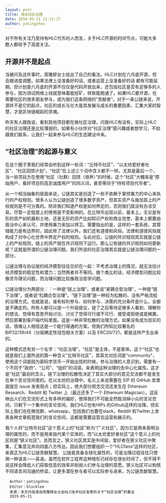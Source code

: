 ```yaml
---
layout: post
title: 浅谈社区治理
date: 2016-05-21 21:11:27
author: yatingzhou
---
```


对于所有关注乃至持有HLC代币的人而言，关于HLC开源的时间节点，可能大多数人都给予了高度关注。

## 开源并不是起点

当被问及这件事时，周雅婷女士给出了自己的看法。HLC计划在六月底开源，但会跟进度调整。如果法律上没准备好的话，或者运营上没准备好的话 都有可能延期。但计划是六月底的开源不仅仅是代码开放出来，还包括社区是否有足够多的人参与，因为测试网络上线就意味着能挖矿，转账能跑通了。如果HLC要开源，也需要社区的很多朋友参与，成为我们这条网络的“贡献者”。对于一条公链来说，开源并不是它的起点，社区的成长与壮大是其发展与成长的重要因素，汇集大家的智慧，才是区块链崛起的灵魂。

昨天有人跟我说，看到其他项目都在做社区治理，问我HLC有没有，实际上HLC的社区治理还是比较薄弱的，如果有小伙伴对“社区治理”感兴趣或者想学习，不妨跟我们联系，让我们一起来参与HLC的生态建设中来。

## “社区治理”的起源与意义

在这个圈子里我们经常会听到这样一些词：“比特币社区”、“以太坊爱好者社区”、“社区回馈计划”。“社区”在上述三个词中含义都不一样。尤其是最后一个，当一些项目方在使用“社区（社群）回馈（培养）”的时候，这个“社区”大概率是“原始用户、看好项目的高忠诚度用户”的同义词，甚至等同于“持有项目代币者”。

 从一个相当抽象的层面来说，公链其实是创造了一些不依赖于掌控暴力的中心来执行的产权规则。很多人认为公链创造了很多数字资产，但其实资产与施加其上的产权规则是不可分离的。除非我们知道产权是如何界定的，否则我们就没有办法交易，尽管一定程度上的使用是不受影响的。在比特币出现以前，基本上，无论是有形的资产如机器和土地，还是无形的资产比如知识产权和商业信誉，基本上都要由政治中心来认可，并使用暴力来加以捍卫。需要指出的是，这样的一套系统，其管辖能力是有边界的，因此除了法律以外，我们还有道德和风俗。法律和道德风俗就构成了对中心化世界中界定产权的规则。与此对应，公链的共识规则其实就是公链上的产权规则，链上的资产就在共识规则下运行。那么公有链的共识规则如何更新呢？这就是所谓的公链治理问题。我们所说的社区治理其实就是公链治理问题的一部分。
 
  公链治理与协议层的经济模型往往交织在一起：不考虑治理上的情况，就无法估计经济模型的稳定性和潜力；当然两者并不等同。做个类比的话，经济模型问题比较像货币理论问题，而治理问题比较像政治哲学问题。
  
  公链治理分为两部分：：一种是“链上治理”，或者说“紧耦合型治理”，一种是“链下治理”，或者说“松耦合型治理”。“链下治理”是一种较为松散的、没有严格流程的治理方式。也就是说，谁有权利参与、如何参与、决策的充分条件是什么，全都是不确定的。所有人都可以提一个升级提议，提了之后等待足够多人看到、理解你的想法、觉得有意思开始讨论、讨论了觉得可行或不可行、接受或拒绝或是搁置，然后部署到客户端代码里面。这是一种非常松散的治理方式，如果没有成为现实的话，很难让人相信这是一个能行得通的方案。但我们所知比较著名的 BIP32/39/44（分层确定性钱包相关方案）以及 ERC20/721，都是这样产生出来的。
  
  这种模式还有另一个名字：“社区治理”，“社区”是主体，不是客体。这个“社区”也就是我们上面所说的第一种含义"比特币社区"，其英文对应词是“community”，使用这个词是因为密码学货币一开始出现的时候，参与治理的人意识到，需要有一个不同于“政府”、“公司”、“组织”的词语，来表明这种治理的去中心化属性。这才是“社区”最初的含义。链下治理的松散性决定了其实大部分的意见交流都不是发生在单个言论空间里的。在以太坊的治理中，名义上来说需要在 EIP 的 GitHub 库里面提交 issue 发表观点；但实际上，绝大部分观念交流还发生在 Ethereum Research、Reddit 和 Twitter 上（最近还多了一个 Ethereum Magician）。这反映出人们在交流形式上有多样的偏好，使得我们不可能全然取消掉小众的言论空间，只剩下一个集中的言论空间。我们HLC也有HIPs 的Github这样的治理，但实际上我们也在微信群，whatsapp，包括我们也要在slack，Reddit 和Twitter上发表各种文章拓宽我们的言论空间，这都是需要运营去运营和展示的。
  
  我个人将“比特币社区”这个意义上的“社区”称为“广义社区”，因为它是用来表明治理的属性的，而不是用来指代某个实体的，而“以太坊爱好者社区”这个意义上的社区则是“狭义社区”。总而言之，狭义社区其实是中间层，爱好者在狭义社区中聚集，汇集意见并向四面八方传达。因此我们想要组织一个”HLCfans“这样的社区，来真正为HLC公链贡献智慧。
  公链是具备全球化属性的，可是治理过程往往只使用一种语言——英语。虽然在软件工程界这种情形已经存在很长时间了，但不得不说这样会降低人们获取信息的效率并削弱人们参与治理的意愿。狭义社区可以构筑不同语言间沟通的桥梁，让更多潜在参与者可以实际参与进来，为公链贡献智慧。
  
      Author：yatingzhou    
      Editor：blocklee 
      来源：本文内容源自周雅婷女士在HLC技术社区发表的关于“社区治理”的看法
      2019-05-21